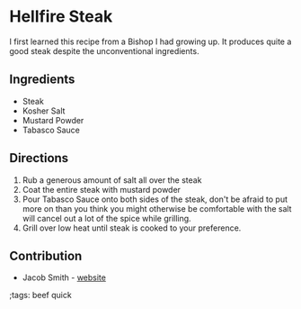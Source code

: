 # Hellfire Steak

I first learned this recipe from a Bishop I had growing up. It produces quite a good steak despite the unconventional ingredients.


## Ingredients

- Steak
- Kosher Salt
- Mustard Powder
- Tabasco Sauce

## Directions

1. Rub a generous amount of salt all over the steak
2. Coat the entire steak with mustard powder
3. Pour Tabasco Sauce onto both sides of the steak, don't be afraid to put more on than you think you might otherwise be comfortable with the salt will cancel out a lot of the spice while grilling.
4. Grill over low heat until steak is cooked to your preference.

## Contribution

- Jacob Smith - [website](https://jacobwsmith.xyz)

;tags: beef quick
